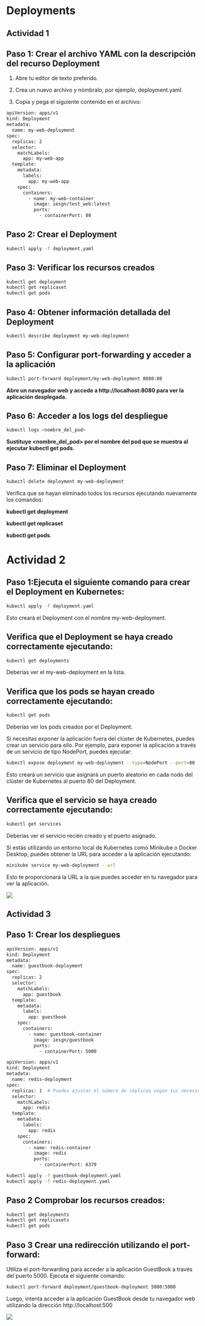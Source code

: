 # Deployments
## Actividad 1

## Paso 1: Crear el archivo YAML con la descripción del recurso Deployment

1. Abre tu editor de texto preferido.

2. Crea un nuevo archivo y nómbralo, por ejemplo, deployment.yaml.

3. Copia y pega el siguiente contenido en el archivo:

```bash
apiVersion: apps/v1
kind: Deployment
metadata:
  name: my-web-deployment
spec:
  replicas: 2
  selector:
    matchLabels:
      app: my-web-app
  template:
    metadata:
      labels:
        app: my-web-app
    spec:
      containers:
        - name: my-web-container
          image: iesgn/test_web:latest
          ports:
            - containerPort: 80
```

## Paso 2: Crear el Deployment
```bash
kubectl apply -f deployment.yaml
```

## Paso 3: Verificar los recursos creados
```bash
kubectl get deployment
kubectl get replicaset
kubectl get pods
```
## Paso 4: Obtener información detallada del Deployment
```bash
kubectl describe deployment my-web-deployment
```

## Paso 5: Configurar port-forwarding y acceder a la aplicación

```bash
kubectl port-forward deployment/my-web-deployment 8080:80
```

**Abre un navegador web y accede a http://localhost:8080 para ver la aplicación desplegada.**


## Paso 6: Acceder a los logs del despliegue
```bash
kubectl logs <nombre_del_pod>
```

**Sustituye <nombre_del_pod> por el nombre del pod que se muestra al ejecutar kubectl get pods.**

## Paso 7: Eliminar el Deployment
```bash
kubectl delete deployment my-web-deployment
```

Verifica que se hayan eliminado todos los recursos ejecutando nuevamente los comandos:

**kubectl get deployment** 

**kubectl get replicaset** 
 
**kubectl get pods**.


# Actividad 2

## Paso 1:Ejecuta el siguiente comando para crear el Deployment en Kubernetes:

```bash
kubectl apply -f deployment.yaml
```
Esto creará el Deployment con el nombre my-web-deployment.

## Verifica que el Deployment se haya creado correctamente ejecutando:
```bash
kubectl get deployments
```
Deberías ver el my-web-deployment en la lista.

## Verifica que los pods se hayan creado correctamente ejecutando:
```bash
kubectl get pods
```
Deberías ver los pods creados por el Deployment.

Si necesitas exponer la aplicación fuera del clúster de Kubernetes, puedes crear un servicio para ello. Por ejemplo, para exponer la aplicación a través de un servicio de tipo NodePort, puedes ejecutar:
```bash
kubectl expose deployment my-web-deployment --type=NodePort --port=80
```

Esto creará un servicio que asignará un puerto aleatorio en cada nodo del clúster de Kubernetes al puerto 80 del Deployment.

## Verifica que el servicio se haya creado correctamente ejecutando:
```bash
kubectl get services
```
Deberías ver el servicio recién creado y el puerto asignado.

Si estás utilizando un entorno local de Kubernetes como Minikube o Docker Desktop, puedes obtener la URL para acceder a la aplicación ejecutando:
```bash
minikube service my-web-deployment --url
```
Esto te proporcionará la URL a la que puedes acceder en tu navegador para ver la aplicación.

![](/img/act2.png)

## Actividad 3

## Paso 1: Crear los despliegues

```bash
apiVersion: apps/v1
kind: Deployment
metadata:
  name: guestbook-deployment
spec:
  replicas: 2
  selector:
    matchLabels:
      app: guestbook
  template:
    metadata:
      labels:
        app: guestbook
    spec:
      containers:
        - name: guestbook-container
          image: iesgn/guestbook
          ports:
            - containerPort: 5000
```

```bash
apiVersion: apps/v1
kind: Deployment
metadata:
  name: redis-deployment
spec:
  replicas: 1  # Puedes ajustar el número de réplicas según tus necesidades
  selector:
    matchLabels:
      app: redis
  template:
    metadata:
      labels:
        app: redis
    spec:
      containers:
        - name: redis-container
          image: redis
          ports:
            - containerPort: 6379
```


```bash
kubectl apply -f guestbook-deployment.yaml
kubectl apply -f redis-deployment.yaml
```


## Paso 2 Comprobar los recursos creados:
```bash
kubectl get deployments
kubectl get replicasets
kubectl get pods
```

## Paso 3 Crear una redirección utilizando el port-forward:

Utiliza el port-forwarding para acceder a la aplicación GuestBook a través del puerto 5000. Ejecuta el siguiente comando:

```bash
kubectl port-forward deployment/guestbook-deployment 5000:5000
```

Luego, intenta acceder a la aplicación GuestBook desde tu navegador web utilizando la dirección http://localhost:500

![](/img/act3.png)